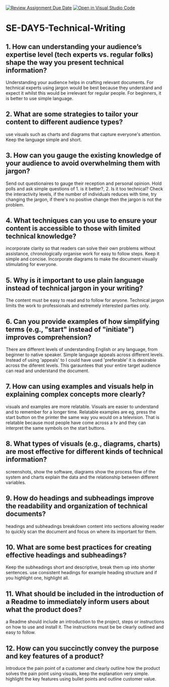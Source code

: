 [![Review Assignment Due Date](https://classroom.github.com/assets/deadline-readme-button-22041afd0340ce965d47ae6ef1cefeee28c7c493a6346c4f15d667ab976d596c.svg)](https://classroom.github.com/a/zsAR-pyY)
[![Open in Visual Studio Code](https://classroom.github.com/assets/open-in-vscode-2e0aaae1b6195c2367325f4f02e2d04e9abb55f0b24a779b69b11b9e10269abc.svg)](https://classroom.github.com/online_ide?assignment_repo_id=18906850&assignment_repo_type=AssignmentRepo)
# SE-DAY5-Technical-Writing
## 1. How can understanding your audience’s expertise level (tech experts vs. regular folks) shape the way you present technical information?
Understanding your audience helps in crafting relevant documents. For technical experts using jargon would be best because they understand and expect it whilst this would be irrelevant for regular people. For beginners, it is better to use simple language.

## 2. What are some strategies to tailor your content to different audience types?
use visuals such as charts and diagrams that capture everyone's attention. Keep the language simple and short. 

## 3. How can you gauge the existing knowledge of your audience to avoid overwhelming them with jargon?
Send out questionaires to gauge their reception and personal opinion. Hold polls and ask simple questions of 1. is it better?, 2. Is it too technical? 
Check the interactivity levels, if the number of individuals reduces with time, try changing the jargon, if there's no positive change then the jargon is not the problem.

## 4. What techniques can you use to ensure your content is accessible to those with limited technical knowledge?
incorporate clarity so that readers can solve their own problems without assistance, chronologically organise work for easy to follow steps.  Keep it simple and concise. Incorporate diagrams to make the document visually stimulating for everyone.

## 5. Why is it important to use plain language instead of technical jargon in your writing?
The content must be easy to read and to follow for anyone. Technical jargon limits the work to professionals and extremely interested parties only.
 
## 6. Can you provide examples of how simplifying terms (e.g., "start" instead of "initiate") improves comprehension?
There are different levels of understanding English or any language, from beginner to native speaker. Simple language appeals across different levels. Instead of using 'appeals' to I could have used 'preferable' it is desirable across the diferent levels. This garauntees that your entire target audience can read and understand the document.

## 7. How can using examples and visuals help in explaining complex concepts more clearly?
visuals and examples are more relatable. Visuals are easier to understand and to remember for a longer time. Relatable examples are eg, press the start button on the printer the same way you would on a television. That is relatable because most people have come across a tv and they can interpret the same symbols on the start buttons.

## 8. What types of visuals (e.g., diagrams, charts) are most effective for different kinds of technical information?
screenshots, show the software, diagrams show the process flow of the system and charts explain the data and the relationship between different variables.

## 9. How do headings and subheadings improve the readability and organization of technical documents?
headings and subheadings breakdown content into sections allowing reader to quickly scan the document and focus on where its important for them.

## 10. What are some best practices for creating effective headings and subheadings?
Keep the  subheadings short and descriptive, break them up into shorter sentences. use consistent headings for example heading structure and if you highlight one, highlight all.
## 11. What should be included in the introduction of a Readme to immediately inform users about what the product does?
a Readme should include an introduction to the project, steps or instructions on how to use and install it. The instructions must be be clearly outlined and easy to follow.

## 12. How can you succinctly convey the purpose and key features of a product?
Introduce the pain point of a customer and clearly outline how the product solves the pain point using visuals, keep the explanation very simple. highlight the key features using bullet points and outline customer value.
